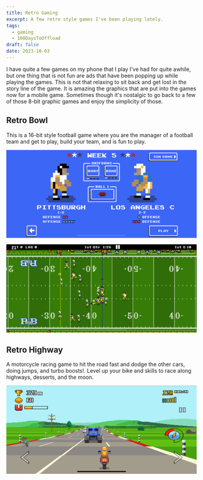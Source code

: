 ```yaml
---
title: Retro Gaming
excerpt: A few retro style games I've been playing lately.
tags: 
  - gaming
  - 100DaysToOffload
draft: false
date: 2023-10-03
---
```


I have quite a few games on my phone that I play I've had for quite awhile, but one thing that is not fun are ads that have been popping up while playing the games. This is not that relaxing to sit back and get lost in the story line of the game. It is amazing the graphics that are put into the games now for a mobile game. Sometimes though it's nostalgic to go back to a few of those 8-bit graphic games and enjoy the simplicity of those.

## Retro Bowl

This is a 16-bit style football game where you are the manager of a football team and get to play, build your team, and is fun to play.

![Retro Bowl](/static/images/posts/retro/IMG_3980.png)

![Retro Bowl](/static/images/posts/retro/IMG_3981.png)

## Retro Highway

A motorcycle racing game to hit the road fast and dodge the other cars, doing jumps, and turbo boosts!. Level up your bike and skills to race along highways, desserts, and the moon.

![Retro Highway](/static/images/posts/retro/IMG_3979.png)
